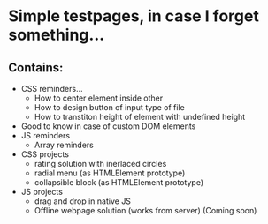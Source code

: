 # Simple testpages, in case I forget something...
## Contains:
* CSS reminders...
  * How to center element inside other
  * How to design button of input type of file
  * How to transtiton height of element with undefined height
* Good to know in case of custom DOM elements
* JS reminders
  * Array reminders
* CSS projects
  * rating solution with inerlaced circles
  * radial menu (as HTMLElement prototype)
  * collapsible block (as HTMLElement prototype)
* JS projects
  * drag and drop in native JS
  * Offline webpage solution (works from server) (Coming soon)